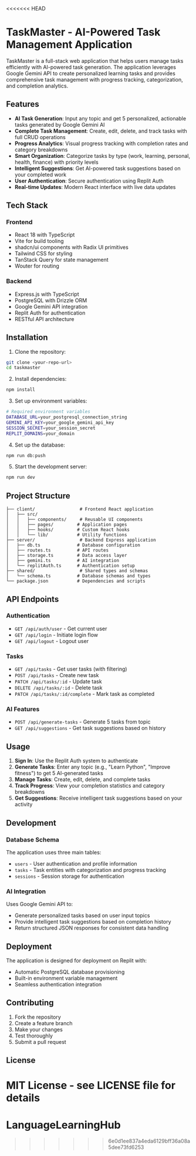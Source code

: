 <<<<<<< HEAD
# TaskMaster - AI-Powered Task Management Application

TaskMaster is a full-stack web application that helps users manage tasks efficiently with AI-powered task generation. The application leverages Google Gemini API to create personalized learning tasks and provides comprehensive task management with progress tracking, categorization, and completion analytics.

## Features

- **AI Task Generation**: Input any topic and get 5 personalized, actionable tasks generated by Google Gemini AI
- **Complete Task Management**: Create, edit, delete, and track tasks with full CRUD operations
- **Progress Analytics**: Visual progress tracking with completion rates and category breakdowns
- **Smart Organization**: Categorize tasks by type (work, learning, personal, health, finance) with priority levels
- **Intelligent Suggestions**: Get AI-powered task suggestions based on your completed work
- **User Authentication**: Secure authentication using Replit Auth
- **Real-time Updates**: Modern React interface with live data updates

## Tech Stack

### Frontend
- React 18 with TypeScript
- Vite for build tooling
- shadcn/ui components with Radix UI primitives
- Tailwind CSS for styling
- TanStack Query for state management
- Wouter for routing

### Backend
- Express.js with TypeScript
- PostgreSQL with Drizzle ORM
- Google Gemini API integration
- Replit Auth for authentication
- RESTful API architecture

## Installation

1. Clone the repository:
```bash
git clone <your-repo-url>
cd taskmaster
```

2. Install dependencies:
```bash
npm install
```

3. Set up environment variables:
```bash
# Required environment variables
DATABASE_URL=your_postgresql_connection_string
GEMINI_API_KEY=your_google_gemini_api_key
SESSION_SECRET=your_session_secret
REPLIT_DOMAINS=your_domain
```

4. Set up the database:
```bash
npm run db:push
```

5. Start the development server:
```bash
npm run dev
```

## Project Structure

```
├── client/                 # Frontend React application
│   ├── src/
│   │   ├── components/     # Reusable UI components
│   │   ├── pages/         # Application pages
│   │   ├── hooks/         # Custom React hooks
│   │   └── lib/           # Utility functions
├── server/                 # Backend Express application
│   ├── db.ts              # Database configuration
│   ├── routes.ts          # API routes
│   ├── storage.ts         # Data access layer
│   ├── gemini.ts          # AI integration
│   └── replitAuth.ts      # Authentication setup
├── shared/                 # Shared types and schemas
│   └── schema.ts          # Database schemas and types
└── package.json           # Dependencies and scripts
```

## API Endpoints

### Authentication
- `GET /api/auth/user` - Get current user
- `GET /api/login` - Initiate login flow
- `GET /api/logout` - Logout user

### Tasks
- `GET /api/tasks` - Get user tasks (with filtering)
- `POST /api/tasks` - Create new task
- `PATCH /api/tasks/:id` - Update task
- `DELETE /api/tasks/:id` - Delete task
- `PATCH /api/tasks/:id/complete` - Mark task as completed

### AI Features
- `POST /api/generate-tasks` - Generate 5 tasks from topic
- `GET /api/suggestions` - Get task suggestions based on history

## Usage

1. **Sign In**: Use the Replit Auth system to authenticate
2. **Generate Tasks**: Enter any topic (e.g., "Learn Python", "Improve fitness") to get 5 AI-generated tasks
3. **Manage Tasks**: Create, edit, delete, and complete tasks
4. **Track Progress**: View your completion statistics and category breakdowns
5. **Get Suggestions**: Receive intelligent task suggestions based on your activity

## Development

### Database Schema
The application uses three main tables:
- `users` - User authentication and profile information
- `tasks` - Task entities with categorization and progress tracking
- `sessions` - Session storage for authentication

### AI Integration
Uses Google Gemini API to:
- Generate personalized tasks based on user input topics
- Provide intelligent task suggestions based on completion history
- Return structured JSON responses for consistent data handling

## Deployment

The application is designed for deployment on Replit with:
- Automatic PostgreSQL database provisioning
- Built-in environment variable management
- Seamless authentication integration

## Contributing

1. Fork the repository
2. Create a feature branch
3. Make your changes
4. Test thoroughly
5. Submit a pull request

## License

MIT License - see LICENSE file for details
=======
# LanguageLearningHub
>>>>>>> 6e0d1ee837a4eda6129bff36a08a5dee73fd6253
